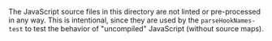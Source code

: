 The JavaScript source files in this directory are not linted or pre-processed in any way. This is intentional, since they are used by the `parseHookNames-test` to test the behavior of "uncompiled" JavaScript (without source maps).